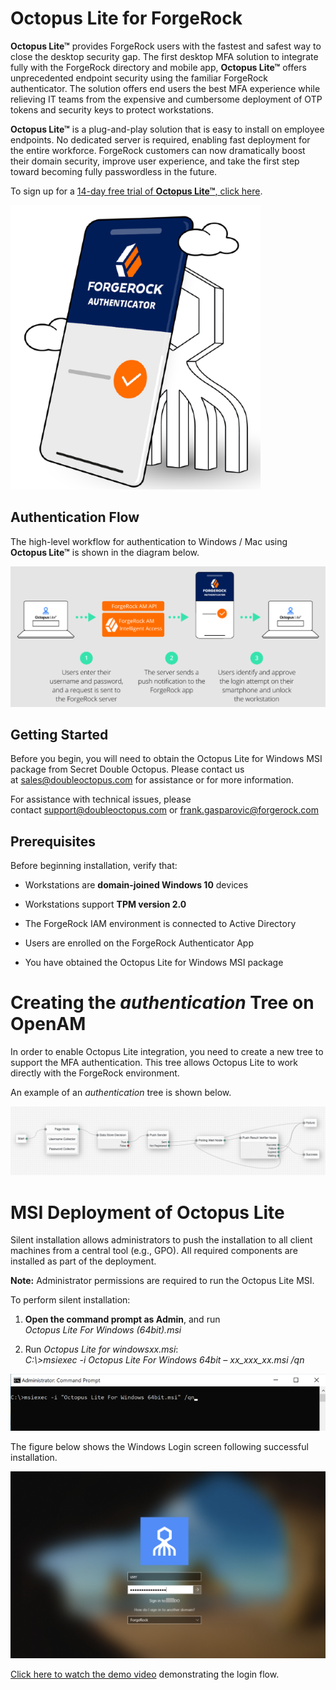 # Octopus Lite for ForgeRock

**Octopus Lite™** provides ForgeRock users with the fastest and safest
way to close the desktop security gap. The first desktop MFA solution to
integrate fully with the ForgeRock directory and mobile app, **Octopus
Lite™** offers unprecedented endpoint security using the familiar
ForgeRock authenticator. The solution offers end users the best MFA
experience while relieving IT teams from the expensive and cumbersome
deployment of OTP tokens and security keys to protect workstations.

**Octopus Lite™** is a plug-and-play solution that is easy to install on
employee endpoints. No dedicated server is required, enabling fast
deployment for the entire workforce. ForgeRock customers can now
dramatically boost their domain security, improve user experience, and
take the first step toward becoming fully passwordless in the future.

To sign up for a [14-day free trial of **Octopus Lite™**, click
here](https://go.doubleoctopus.com/octopus-lite-free-trial-forgerock).

![](.//media/image1.png)

## Authentication Flow

The high-level workflow for authentication to Windows / Mac using
**Octopus Lite™** is shown in the diagram below.

![Diagram Description automatically generated](.//media/AuthenticationFlow_New.png)

## Getting Started

Before you begin, you will need to obtain the Octopus Lite for Windows
MSI package from Secret Double Octopus. Please contact us
at <sales@doubleoctopus.com> for assistance or for more information.

For assistance with technical issues, please
contact <support@doubleoctopus.com> or <frank.gasparovic@forgerock.com>

## Prerequisites

Before beginning installation, verify that:

  - Workstations are **domain-joined Windows 10** devices

  - Workstations support **TPM version 2.0**

  - The ForgeRock IAM environment is connected to Active Directory

  - Users are enrolled on the ForgeRock Authenticator App

  - You have obtained the Octopus Lite for Windows MSI package

# Creating the *authentication* Tree on OpenAM

In order to enable Octopus Lite integration, you need to create a new tree to support the MFA authentication. This tree allows Octopus Lite to work directly with the ForgeRock environment.

An example of an *authentication* tree is shown below. 

![](.//media/FR_AuthenticationTree.png)

# MSI Deployment of Octopus Lite

Silent installation allows administrators to push the installation to
all client machines from a central tool (e.g., GPO). All required
components are installed as part of the deployment.

**Note:** Administrator permissions are required to run the Octopus Lite
MSI.

To perform silent installation:

1.  **Open the command prompt as Admin**, and run  
    *Octopus Lite For Windows (64bit).msi*

2.  Run *Octopus Lite for windowsxx.msi*:  
    *C:\\\>msiexec -i Octopus Lite For Windows 64bit – xx\_xxx\_xx.msi
    /qn*

![](.//media/image3.png)

The figure below shows the Windows Login screen following successful
installation.

![](.//media/LoginScreen_New.png)

[Click here to watch the demo
video](https://vimeo.com/523806230/2aa0b92ca5) demonstrating the login
flow.
